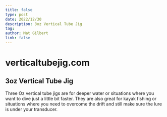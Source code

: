 ```yaml
---
title: false
type: post
date: 2022/12/30
description: 3oz Vertical Tube Jig
tag:
author: Mat Gilbert
link: false
---
```


# verticaltubejig.com

## 3oz Vertical Tube Jig

Three Oz vertical tube jigs are for deeper water or situations where you want to dive just a little bit faster.
They are also great for kayak fishing or situations where you need to overcome the drift and still make sure
the lure is under your transducer.
